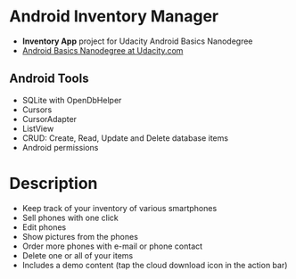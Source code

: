 # Android Inventory Manager

- **Inventory App** project for Udacity Android Basics Nanodegree
- [Android Basics Nanodegree at Udacity.com](https://www.udacity.com/course/android-basics-nanodegree-by-google--nd803)

## Android Tools

- SQLite with OpenDbHelper
- Cursors
- CursorAdapter
- ListView
- CRUD: Create, Read, Update and Delete database items
- Android permissions

# Description
- Keep track of your inventory of various smartphones
- Sell phones with one click
- Edit phones
- Show pictures from the phones
- Order more phones with e-mail or phone contact
- Delete one or all of your items
- Includes a demo content (tap the cloud download icon in the action bar)
